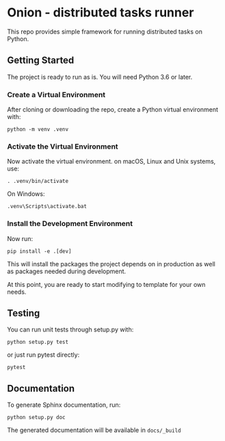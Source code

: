 Onion - distributed tasks runner
================================


This repo provides simple framework for running distributed tasks on Python.

## Getting Started

The project is ready to run as is. You will need Python 3.6 or later.

### Create a Virtual Environment

After cloning or downloading the repo, create a Python virtual environment with:

```
python -m venv .venv
```

### Activate the Virtual Environment

Now activate the virtual environment. on macOS, Linux and Unix systems, use:

```
. .venv/bin/activate
```

On Windows:

```
.venv\Scripts\activate.bat
```

### Install the Development Environment

Now run:

```
pip install -e .[dev]
```

This will install the packages the project depends on in production as well as packages needed during development.

At this point, you are ready to start modifying to template for your own needs.

## Testing

You can run unit tests through setup.py with:

```
python setup.py test
```

or just run pytest directly:

```
pytest
```

## Documentation

To generate Sphinx documentation, run:

```
python setup.py doc
```

The generated documentation will be available in `docs/_build`

